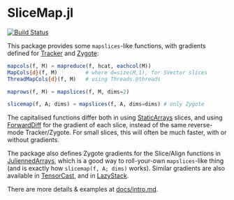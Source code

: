 # SliceMap.jl

[![Build Status](https://travis-ci.com/mcabbott/SliceMap.jl.svg?branch=master)](https://travis-ci.com/mcabbott/SliceMap.jl)

This package provides some `mapslices`-like functions, with gradients defined for 
[Tracker](https://github.com/FluxML/Tracker.jl) and [Zygote](https://github.com/FluxML/Zygote.jl):

```julia
mapcols(f, M) ≈ mapreduce(f, hcat, eachcol(M))
MapCols{d}(f, M)         # where d=size(M,1), for SVector slices
ThreadMapCols{d}(f, M)   # using Threads.@threads

maprows(f, M) ≈ mapslices(f, M, dims=2)

slicemap(f, A; dims) ≈ mapslices(f, A, dims=dims) # only Zygote
```

The capitalised functions differ both in using [StaticArrays](https://github.com/JuliaArrays/StaticArrays.jl) 
slices, and using [ForwardDiff](https://github.com/JuliaDiff/ForwardDiff.jl) for the gradient of each slice,
instead of the same reverse-mode Tracker/Zygote.
For small slices, this will often be much faster, with or without gradients. 

The package also defines Zygote gradients for the Slice/Align functions in 
[JuliennedArrays](https://github.com/bramtayl/JuliennedArrays.jl), 
which is a good way to roll-your-own `mapslices`-like thing (and is exactly 
how `slicemap(f, A; dims)` works). Similar gradients are also available in
[TensorCast](https://github.com/mcabbott/TensorCast.jl), 
and in [LazyStack](https://github.com/mcabbott/LazyStack.jl).

There are more details & examples at [docs/intro.md](docs/intro.md). 
